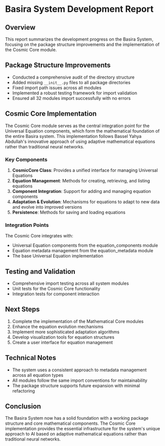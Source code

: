 # Basira System Development Report

## Overview
This report summarizes the development progress on the Basira System, focusing on the package structure improvements and the implementation of the Cosmic Core module.

## Package Structure Improvements
- Conducted a comprehensive audit of the directory structure
- Added missing `__init__.py` files to all package directories
- Fixed import path issues across all modules
- Implemented a robust testing framework for import validation
- Ensured all 32 modules import successfully with no errors

## Cosmic Core Implementation
The Cosmic Core module serves as the central integration point for the Universal Equation components, which form the mathematical foundation of the entire Basira system. This implementation follows Bassel Yahya Abdullah's innovative approach of using adaptive mathematical equations rather than traditional neural networks.

### Key Components
1. **CosmicCore Class**: Provides a unified interface for managing Universal Equations
2. **Equation Management**: Methods for creating, retrieving, and listing equations
3. **Component Integration**: Support for adding and managing equation components
4. **Adaptation & Evolution**: Mechanisms for equations to adapt to new data and evolve into improved versions
5. **Persistence**: Methods for saving and loading equations

### Integration Points
The Cosmic Core integrates with:
- Universal Equation components from the equation_components module
- Equation metadata management from the equation_metadata module
- The base Universal Equation implementation

## Testing and Validation
- Comprehensive import testing across all system modules
- Unit tests for the Cosmic Core functionality
- Integration tests for component interaction

## Next Steps
1. Complete the implementation of the Mathematical Core modules
2. Enhance the equation evolution mechanisms
3. Implement more sophisticated adaptation algorithms
4. Develop visualization tools for equation structures
5. Create a user interface for equation management

## Technical Notes
- The system uses a consistent approach to metadata management across all equation types
- All modules follow the same import conventions for maintainability
- The package structure supports future expansion with minimal refactoring

## Conclusion
The Basira System now has a solid foundation with a working package structure and core mathematical components. The Cosmic Core implementation provides the essential infrastructure for the system's unique approach to AI based on adaptive mathematical equations rather than traditional neural networks.

